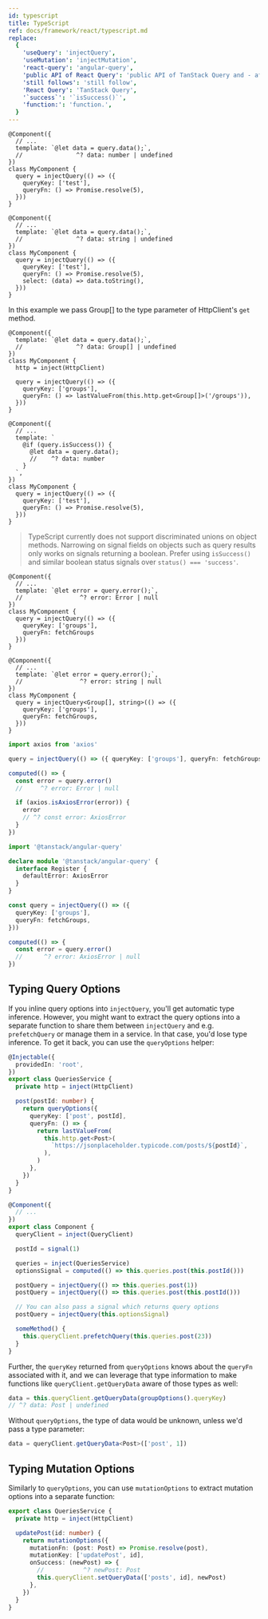 ```yaml
---
id: typescript
title: TypeScript
ref: docs/framework/react/typescript.md
replace:
  {
    'useQuery': 'injectQuery',
    'useMutation': 'injectMutation',
    'react-query': 'angular-query',
    'public API of React Query': 'public API of TanStack Query and - after the experimental phase, the angular-query package',
    'still follows': 'still follow',
    'React Query': 'TanStack Query',
    '`success`': '`isSuccess()`',
    'function:': 'function.',
  }
---
```


[//]: # 'TypeInference1'

```angular-ts
@Component({
  // ...
  template: `@let data = query.data();`,
  //               ^? data: number | undefined
})
class MyComponent {
  query = injectQuery(() => ({
    queryKey: ['test'],
    queryFn: () => Promise.resolve(5),
  }))
}
```

[//]: # 'TypeInference1'
[//]: # 'TypeInference2'

```angular-ts
@Component({
  // ...
  template: `@let data = query.data();`,
  //               ^? data: string | undefined
})
class MyComponent {
  query = injectQuery(() => ({
    queryKey: ['test'],
    queryFn: () => Promise.resolve(5),
    select: (data) => data.toString(),
  }))
}
```

[//]: # 'TypeInference2'
[//]: # 'TypeInference3'

In this example we pass Group[] to the type parameter of HttpClient's `get` method.

```angular-ts
@Component({
  template: `@let data = query.data();`,
  //               ^? data: Group[] | undefined
})
class MyComponent {
  http = inject(HttpClient)

  query = injectQuery(() => ({
    queryKey: ['groups'],
    queryFn: () => lastValueFrom(this.http.get<Group[]>('/groups')),
  }))
}
```

[//]: # 'TypeInference3'
[//]: # 'TypeNarrowing'

```angular-ts
@Component({
  // ...
  template: `
    @if (query.isSuccess()) {
      @let data = query.data();
      //    ^? data: number
    }
  `,
})
class MyComponent {
  query = injectQuery(() => ({
    queryKey: ['test'],
    queryFn: () => Promise.resolve(5),
  }))
}
```

> TypeScript currently does not support discriminated unions on object methods. Narrowing on signal fields on objects such as query results only works on signals returning a boolean. Prefer using `isSuccess()` and similar boolean status signals over `status() === 'success'`.

[//]: # 'TypeNarrowing'
[//]: # 'TypingError'

```angular-ts
@Component({
  // ...
  template: `@let error = query.error();`,
  //                ^? error: Error | null
})
class MyComponent {
  query = injectQuery(() => ({
    queryKey: ['groups'],
    queryFn: fetchGroups
  }))
}
```

[//]: # 'TypingError'
[//]: # 'TypingError2'

```angular-ts
@Component({
  // ...
  template: `@let error = query.error();`,
  //                ^? error: string | null
})
class MyComponent {
  query = injectQuery<Group[], string>(() => ({
    queryKey: ['groups'],
    queryFn: fetchGroups,
  }))
}
```

[//]: # 'TypingError2'
[//]: # 'TypingError3'

```ts
import axios from 'axios'

query = injectQuery(() => ({ queryKey: ['groups'], queryFn: fetchGroups }))

computed(() => {
  const error = query.error()
  //     ^? error: Error | null

  if (axios.isAxiosError(error)) {
    error
    // ^? const error: AxiosError
  }
})
```

[//]: # 'TypingError3'
[//]: # 'RegisterErrorType'

```ts
import '@tanstack/angular-query'

declare module '@tanstack/angular-query' {
  interface Register {
    defaultError: AxiosError
  }
}

const query = injectQuery(() => ({
  queryKey: ['groups'],
  queryFn: fetchGroups,
}))

computed(() => {
  const error = query.error()
  //      ^? error: AxiosError | null
})
```

[//]: # 'RegisterErrorType'
[//]: # 'TypingQueryOptions'

## Typing Query Options

If you inline query options into `injectQuery`, you'll get automatic type inference. However, you might want to extract the query options into a separate function to share them between `injectQuery` and e.g. `prefetchQuery` or manage them in a service. In that case, you'd lose type inference. To get it back, you can use the `queryOptions` helper:

```ts
@Injectable({
  providedIn: 'root',
})
export class QueriesService {
  private http = inject(HttpClient)

  post(postId: number) {
    return queryOptions({
      queryKey: ['post', postId],
      queryFn: () => {
        return lastValueFrom(
          this.http.get<Post>(
            `https://jsonplaceholder.typicode.com/posts/${postId}`,
          ),
        )
      },
    })
  }
}

@Component({
  // ...
})
export class Component {
  queryClient = inject(QueryClient)

  postId = signal(1)

  queries = inject(QueriesService)
  optionsSignal = computed(() => this.queries.post(this.postId()))

  postQuery = injectQuery(() => this.queries.post(1))
  postQuery = injectQuery(() => this.queries.post(this.postId()))

  // You can also pass a signal which returns query options
  postQuery = injectQuery(this.optionsSignal)

  someMethod() {
    this.queryClient.prefetchQuery(this.queries.post(23))
  }
}
```

Further, the `queryKey` returned from `queryOptions` knows about the `queryFn` associated with it, and we can leverage that type information to make functions like `queryClient.getQueryData` aware of those types as well:

```ts
data = this.queryClient.getQueryData(groupOptions().queryKey)
// ^? data: Post | undefined
```

Without `queryOptions`, the type of data would be unknown, unless we'd pass a type parameter:

```ts
data = queryClient.getQueryData<Post>(['post', 1])
```

## Typing Mutation Options

Similarly to `queryOptions`, you can use `mutationOptions` to extract mutation options into a separate function:

```ts
export class QueriesService {
  private http = inject(HttpClient)

  updatePost(id: number) {
    return mutationOptions({
      mutationFn: (post: Post) => Promise.resolve(post),
      mutationKey: ['updatePost', id],
      onSuccess: (newPost) => {
        //           ^? newPost: Post
        this.queryClient.setQueryData(['posts', id], newPost)
      },
    })
  }
}
```

[//]: # 'TypingQueryOptions'
[//]: # 'Materials'
[//]: # 'Materials'
